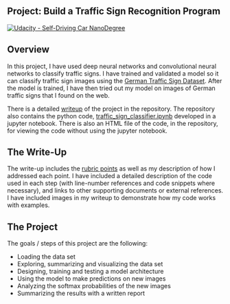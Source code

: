 ## Project: Build a Traffic Sign Recognition Program
[![Udacity - Self-Driving Car NanoDegree](https://s3.amazonaws.com/udacity-sdc/github/shield-carnd.svg)](http://www.udacity.com/drive)

Overview
---
In this project, I have used deep neural networks and convolutional neural networks to classify traffic signs. I have trained and validated a model so it can classify traffic sign images using the [German Traffic Sign Dataset](http://benchmark.ini.rub.de/?section=gtsrb&subsection=dataset). After the model is trained, I have then tried out my model on images of German traffic signs that I found on the web.


There is a detailed [writeup](https://github.com/akashmod/Self_Driving_Car_Traffic_Sign_Classifier_Project/blob/master/Writeup.md) of the project in the repository. The repository also contains the python code, [traffic_sign_classifier.ipynb](https://github.com/akashmod/Self_Driving_Car_Traffic_Sign_Classifier_Project/blob/master/Traffic_Sign_Classifier.ipynb) developed in a jupyter notebook. There is also an HTML file of the code, in the repository, for viewing the code without using the jupyter notebook.

The Write-Up
---
The write-up includes the [rubric points](https://review.udacity.com/#!/rubrics/481/view) as well as my description of how I addressed each point.  I have included a detailed description of the code used in each step (with line-number references and code snippets where necessary), and links to other supporting documents or external references.  I have included images in my writeup to demonstrate how my code works with examples.  

The Project
---
The goals / steps of this project are the following:
* Loading the data set
* Exploring, summarizing and visualizing the data set
* Designing, training and testing a model architecture
* Using the model to make predictions on new images
* Analyzing the softmax probabilities of the new images
* Summarizing the results with a written report


